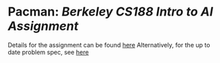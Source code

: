 # Pacman: *Berkeley CS188 Intro to AI Assignment*

Details for the assignment can be found [here](http://ai.berkeley.edu/search.html)
Alternatively, for the up to date problem spec, see [here](https://inst.eecs.berkeley.edu/~cs188/fa20/project1/)